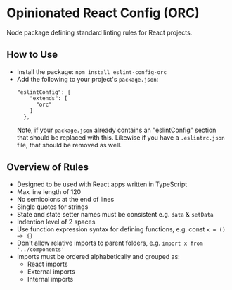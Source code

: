 # Opinionated React Config (ORC)

Node package defining standard linting rules for React projects.

## How to Use

- Install the package: `npm install eslint-config-orc`
- Add the following to your project's `package.json`:
  ```
  "eslintConfig": {
      "extends": [
        "orc"
      ]
    },
  ```
  Note, if your `package.json` already contains an "eslintConfig" section that should be replaced with this. Likewise if you have a `.eslintrc.json` file, that should be removed as well.

## Overview of Rules

- Designed to be used with React apps written in TypeScript
- Max line length of 120
- No semicolons at the end of lines
- Single quotes for strings
- State and state setter names must be consistent e.g. `data` & `setData`
- Indention level of 2 spaces
- Use function expression syntax for defining functions, e.g. const `x = () => {}`
- Don't allow relative imports to parent folders, e.g. `import x from '../components'`
- Imports must be ordered alphabetically and grouped as:
  - React imports
  - External imports
  - Internal imports
